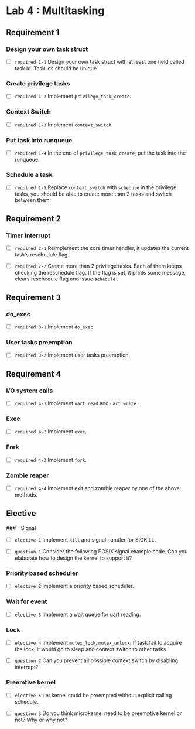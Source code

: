 # Lab 4 : Multitasking

## Requirement 1
### Design your own task struct
- [ ] `required 1-1` Design your own task struct with at least one field called task id. Task ids should be unique.

### Create privilege tasks
- [ ] `required 1-2` Implement `privilege_task_create`.

### Context Switch
- [ ] `required 1-3` Implement `context_switch`.

### Put task into runqueue
- [ ] `required 1-4` In the end of `privilege_task_create`, put the task into the runqueue.

### Schedule a task
- [ ] `required 1-5` Replace `context_switch` with `schedule` in the privilege tasks, you should be able to create more than 2 tasks and switch between them.


## Requirement 2

### Timer Interrupt
- [ ] `required 2-1` Reimplement the core timer handler, it updates the current task’s reschedule flag.
- [ ] `required 2-2` Create more than 2 privilege tasks. Each of them keeps checking the reschedule flag. If the flag is set, it prints some message, clears reschedule flag and issue `schedule` .


## Requirement 3

### do_exec
- [ ] `required 3-1` Implement `do_exec`

### User tasks preemption
- [ ] `required 3-2` Implement user tasks preemption.


## Requirement 4

### I/O system calls
- [ ] `required 4-1` Implement `uart_read` and `uart_write`.

### Exec
- [ ] `required 4-2` Implement `exec`.

### Fork
- [ ] `required 4-3` Implement `fork`.

### Zombie reaper
- [ ] `required 4-4` Implement exit and zombie reaper by one of the above methods.



## Elective

###　Signal
- [ ] `elective 1` Implement `kill` and signal handler for SIGKILL.

- [ ] `question 1` Consider the following POSIX signal example code. Can you elaborate how to design the kernel to support it?

### Priority based scheduler
- [ ] `elective 2` Implement a priority based scheduler.

### Wait for event

- [ ] `elective 3` Implement a wait queue for uart reading.

### Lock
- [ ] `elective 4` Implement `mutex_lock`, `mutex_unlock`. If task fail to acquire the lock, it would go to sleep and context switch to other tasks

- [ ] `question 2` Can you prevent all possible context switch by disabling interrupt?

### Preemtive kernel

- [ ] `elective 5` Let kernel could be preempted without explicit calling schedule.

- [ ] `question 3` Do you think microkernel need to be preemptive kernel or not? Why or why not?
